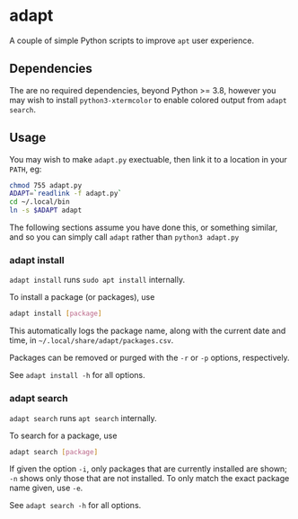 # adapt

A couple of simple Python scripts to improve `apt` user experience.

## Dependencies

The are no required dependencies, beyond Python >= 3.8, however you may wish
to install `python3-xtermcolor` to enable colored output from `adapt search`.

## Usage

You may wish to make `adapt.py` exectuable, then link it to a location in 
your `PATH`, eg:
```bash
chmod 755 adapt.py
ADAPT=`readlink -f adapt.py`
cd ~/.local/bin
ln -s $ADAPT adapt
```

The following sections assume you have done this, or something similar, and so 
you can simply call `adapt` rather than `python3 adapt.py`

### adapt install

`adapt install` runs `sudo apt install` internally.

To install a package (or packages), use
```bash
adapt install [package]
```
This automatically logs the package name, along with the current date and time, 
in `~/.local/share/adapt/packages.csv`. 

Packages can be removed or purged with the `-r` or `-p` options, respectively.

See `adapt install -h` for all options.

### adapt search

`adapt search` runs `apt search` internally.

To search for a package, use
```bash
adapt search [package]
```

If given the option `-i`, only packages that are currently installed are shown;
`-n` shows only those that are not installed. To only match the exact package 
name given, use `-e`.

See `adapt search -h` for all options.
